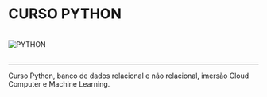 # CURSO PYTHON
<div style="display: inline_block"><br/>
    <img align="center" alt="PYTHON" src="https://img.shields.io/badge/Python-14354C?style=for-the-badge&logo=python&logoColor=white" />
</div><br/>
<hr>

Curso Python, banco de dados relacional e não relacional, imersão Cloud Computer e Machine Learning.
